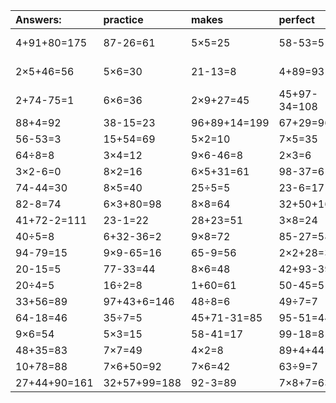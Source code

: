 | Answers: | practice | makes | perfect | ! |
| :--- | :--- | :--- | :--- | :--- |
| 4+91+80=175 | 87-26=61 | 5×5=25 | 58-53=5 | 57+10-29=38 | 
| 2×5+46=56 | 5×6=30 | 21-13=8 | 4+89=93 | 70+50-23=97 | 
| 2+74-75=1 | 6×6=36 | 2×9+27=45 | 45+97-34=108 | 54÷9=6 | 
| 88+4=92 | 38-15=23 | 96+89+14=199 | 67+29=96 | 69-29=40 | 
| 56-53=3 | 15+54=69 | 5×2=10 | 7×5=35 | 6×3+98=116 | 
| 64÷8=8 | 3×4=12 | 9×6-46=8 | 2×3=6 | 4×8-28=4 | 
| 3×2-6=0 | 8×2=16 | 6×5+31=61 | 98-37=61 | 4×6=24 | 
| 74-44=30 | 8×5=40 | 25÷5=5 | 23-6=17 | 32÷8=4 | 
| 82-8=74 | 6×3+80=98 | 8×8=64 | 32+50+16=98 | 2×9=18 | 
| 41+72-2=111 | 23-1=22 | 28+23=51 | 3×8=24 | 22+37=59 | 
| 40÷5=8 | 6+32-36=2 | 9×8=72 | 85-27=58 | 2×5=10 | 
| 94-79=15 | 9×9-65=16 | 65-9=56 | 2×2+28=32 | 11+84=95 | 
| 20-15=5 | 77-33=44 | 8×6=48 | 42+93-39=96 | 18÷2=9 | 
| 20÷4=5 | 16÷2=8 | 1+60=61 | 50-45=5 | 37-18=19 | 
| 33+56=89 | 97+43+6=146 | 48÷8=6 | 49÷7=7 | 5×9=45 | 
| 64-18=46 | 35÷7=5 | 45+71-31=85 | 95-51=44 | 78-22=56 | 
| 9×6=54 | 5×3=15 | 58-41=17 | 99-18=81 | 21+68=89 | 
| 48+35=83 | 7×7=49 | 4×2=8 | 89+4+44=137 | 76+4=80 | 
| 10+78=88 | 7×6+50=92 | 7×6=42 | 63÷9=7 | 57-42=15 | 
| 27+44+90=161 | 32+57+99=188 | 92-3=89 | 7×8+7=63 | 91-55=36 | 
